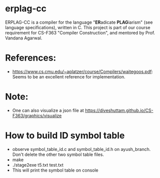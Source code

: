 # erplag-cc

ERPLAG-CC is a compiler for the language "**ER**adicate **PLAG**iarism" (see language specifications), written in C.
This project is part of our course requirement for CS-F363 "Compiler Construction", and mentored by Prof. Vandana Agarwal. 

# References:

- https://www.cs.cmu.edu/~aplatzer/course/Compilers/waitegoos.pdf: Seems to be an excellent reference for implementation.

# Note:

- One can also visualize a json file at https://diveshuttam.github.io/CS-F363/graphics/visualize

# How to build ID symbol table

- observe symbol_table_id.c and symbol_table_id.h on ayush_branch. Don't delete the other two symbol table files.
- make 
- ./stage2exe t5.txt test.txt
- This will print the symbol table on console
